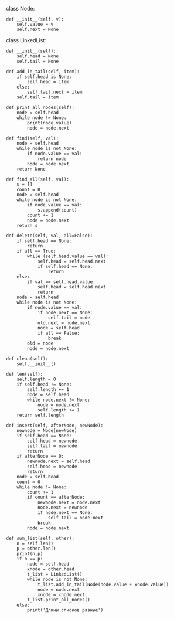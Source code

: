 class Node:

    def __init__(self, v):
        self.value = v
        self.next = None

class LinkedList:

    def __init__(self):
        self.head = None
        self.tail = None

    def add_in_tail(self, item):
        if self.head is None:
            self.head = item
        else:
            self.tail.next = item
        self.tail = item

    def print_all_nodes(self):
        node = self.head
        while node != None:
            print(node.value)
            node = node.next

    def find(self, val):
        node = self.head
        while node is not None:
            if node.value == val:
                return node
            node = node.next
        return None

    def find_all(self, val):
        s = []
        count = 0
        node = self.head
        while node is not None:
            if node.value == val:
                s.append(count)
            count += 1
            node = node.next
        return s

    def delete(self, val, all=False):
        if self.head == None:
            return
        if all == True:
            while (self.head.value == val):
                self.head = self.head.next
                if self.head == None:
                    return
        else:
            if val == self.head.value:
                self.head = self.head.next
                return
        node = self.head
        while node is not None:
            if node.value == val:
                if node.next == None:
                    self.tail = node
                old.next = node.next
                node = self.head
                if all == False:
                    break
            old = node
            node = node.next

    def clean(self):
        self.__init__()

    def len(self):
        self.length = 0
        if self.head != None:
            self.length += 1
            node = self.head
            while node.next != None:
                node = node.next
                self.length += 1
        return self.length

    def insert(self, afterNode, newNode):
        newnode = Node(newNode)
        if self.head == None:
            self.head = newnode
            self.tail = newnode
            return
        if afterNode == 0:
            newnode.next = self.head
            self.head = newnode
            return
        node = self.head
        count = 0
        while node != None:
            count += 1
            if count == afterNode:
                newnode.next = node.next
                node.next = newnode
                if node.next == None:
                    self.tail = node.next
                break
            node = node.next

    def sum_list(self, other):
        n = self.len()
        p = other.len()
        print(n,p)
        if n == p:
            node = self.head
            xnode = other.head
            t_list = LinkedList()
            while node is not None:
                t_list.add_in_tail(Node(node.value + xnode.value))
                node = node.next
                xnode = xnode.next
            t_list.print_all_nodes()
        else:
            print('Длины списков разные')
